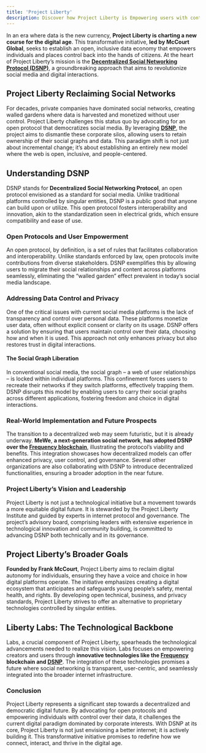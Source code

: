 ```yaml
---
title: 'Project Liberty'
description: Discover how Project Liberty is Empowering users with control over their data through decentralized social networking and open protocols.
---
```


In an era where data is the new currency, **Project Liberty is charting a new course for the digital age**. This transformative initiative, **led by McCourt Global**, seeks to establish an open, inclusive data economy that empowers individuals and places control back into the hands of citizens. At the heart of Project Liberty’s mission is the [**Decentralized Social Networking Protocol (DSNP)**](https://dablock.com/dapps/dsnp-protocol/), a groundbreaking approach that aims to revolutionize social media and digital interactions.

## Project Liberty Reclaiming Social Networks
For decades, private companies have dominated social networks, creating walled gardens where data is harvested and monetized without user control. Project Liberty challenges this status quo by advocating for an open protocol that democratizes social media. By leveraging [**DSNP**](https://dablock.com/dapps/dsnp-protocol/), the project aims to dismantle these corporate silos, allowing users to retain ownership of their social graphs and data. This paradigm shift is not just about incremental change; it’s about establishing an entirely new model where the web is open, inclusive, and people-centered.

## Understanding DSNP
DSNP stands for **Decentralized Social Networking Protocol**, an open protocol envisioned as a standard for social media. Unlike traditional platforms controlled by singular entities, DSNP is a public good that anyone can build upon or utilize. This open protocol fosters interoperability and innovation, akin to the standardization seen in electrical grids, which ensure compatibility and ease of use.

### Open Protocols and User Empowerment
An open protocol, by definition, is a set of rules that facilitates collaboration and interoperability. Unlike standards enforced by law, open protocols invite contributions from diverse stakeholders. DSNP exemplifies this by allowing users to migrate their social relationships and content across platforms seamlessly, eliminating the “walled garden” effect prevalent in today’s social media landscape.

### Addressing Data Control and Privacy
One of the critical issues with current social media platforms is the lack of transparency and control over personal data. These platforms monetize user data, often without explicit consent or clarity on its usage. DSNP offers a solution by ensuring that users maintain control over their data, choosing how and when it is used. This approach not only enhances privacy but also restores trust in digital interactions.

#### The Social Graph Liberation
In conventional social media, the social graph – a web of user relationships – is locked within individual platforms. This confinement forces users to recreate their networks if they switch platforms, effectively trapping them. DSNP disrupts this model by enabling users to carry their social graphs across different applications, fostering freedom and choice in digital interactions.

### Real-World Implementation and Future Prospects
The transition to a decentralized web may seem futuristic, but it is already underway. **MeWe**, **a next-generation social network**, **has adopted DSNP over the [Frequency blockchain](https://dablock.com/dapps/frequency/)**, illustrating the protocol’s viability and benefits. This integration showcases how decentralized models can offer enhanced privacy, user control, and governance. Several other organizations are also collaborating with DSNP to introduce decentralized functionalities, ensuring a broader adoption in the near future.

### Project Liberty’s Vision and Leadership
Project Liberty is not just a technological initiative but a movement towards a more equitable digital future. It is stewarded by the Project Liberty Institute and guided by experts in internet protocol and governance. The project’s advisory board, comprising leaders with extensive experience in technological innovation and community building, is committed to advancing DSNP both technically and in its governance.

## Project Liberty’s Broader Goals
**Founded by Frank McCourt**, Project Liberty aims to reclaim digital autonomy for individuals, ensuring they have a voice and choice in how digital platforms operate. The initiative emphasizes creating a digital ecosystem that anticipates and safeguards young people’s safety, mental health, and rights. By developing open technical, business, and privacy standards, Project Liberty strives to offer an alternative to proprietary technologies controlled by singular entities.

## Liberty Labs: The Technological Backbone
Labs, a crucial component of Project Liberty, spearheads the technological advancements needed to realize this vision. Labs focuses on empowering creators and users through **innovative technologies like the [Frequency](https://dablock.com/dapps/frequency/) blockchain and [DSNP](https://dablock.com/dapps/dsnp-protocol/)**. The integration of these technologies promises a future where social networking is transparent, user-centric, and seamlessly integrated into the broader internet infrastructure.

### Conclusion
Project Liberty represents a significant step towards a decentralized and democratic digital future. By advocating for open protocols and empowering individuals with control over their data, it challenges the current digital paradigm dominated by corporate interests. With DSNP at its core, Project Liberty is not just envisioning a better internet; it is actively building it. This transformative initiative promises to redefine how we connect, interact, and thrive in the digital age.
